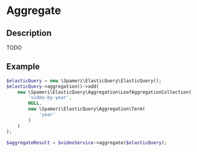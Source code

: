 # Aggregate

## Description
TODO

## Example
```php
$elasticQuery = new \Spameri\ElasticQuery\ElasticQuery();
$elasticQuery->aggregation()->add(
	new \Spameri\ElasticQuery\Aggregation\LeafAggregationCollection(
		'video-by-year',
		NULL,
		new \Spameri\ElasticQuery\Aggregation\Term(
			'year'
		)
	)
);

$aggregateResult = $videoService->aggregate($elasticQuery);
```
